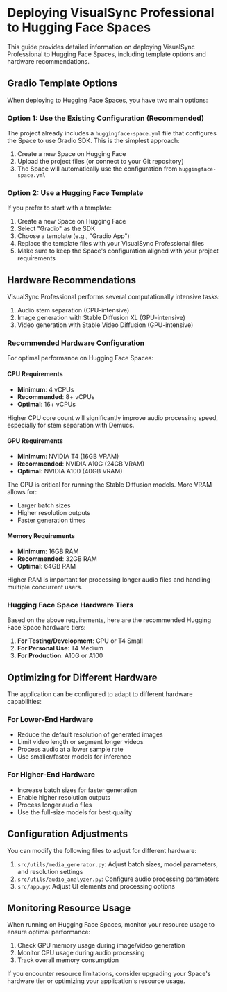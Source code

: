 # Deploying VisualSync Professional to Hugging Face Spaces

This guide provides detailed information on deploying VisualSync Professional to Hugging Face Spaces, including template options and hardware recommendations.

## Gradio Template Options

When deploying to Hugging Face Spaces, you have two main options:

### Option 1: Use the Existing Configuration (Recommended)

The project already includes a `huggingface-space.yml` file that configures the Space to use Gradio SDK. This is the simplest approach:

1. Create a new Space on Hugging Face
2. Upload the project files (or connect to your Git repository)
3. The Space will automatically use the configuration from `huggingface-space.yml`

### Option 2: Use a Hugging Face Template

If you prefer to start with a template:

1. Create a new Space on Hugging Face
2. Select "Gradio" as the SDK
3. Choose a template (e.g., "Gradio App")
4. Replace the template files with your VisualSync Professional files
5. Make sure to keep the Space's configuration aligned with your project requirements

## Hardware Recommendations

VisualSync Professional performs several computationally intensive tasks:

1. Audio stem separation (CPU-intensive)
2. Image generation with Stable Diffusion XL (GPU-intensive)
3. Video generation with Stable Video Diffusion (GPU-intensive)

### Recommended Hardware Configuration

For optimal performance on Hugging Face Spaces:

#### CPU Requirements
- **Minimum**: 4 vCPUs
- **Recommended**: 8+ vCPUs
- **Optimal**: 16+ vCPUs

Higher CPU core count will significantly improve audio processing speed, especially for stem separation with Demucs.

#### GPU Requirements
- **Minimum**: NVIDIA T4 (16GB VRAM)
- **Recommended**: NVIDIA A10G (24GB VRAM)
- **Optimal**: NVIDIA A100 (40GB VRAM)

The GPU is critical for running the Stable Diffusion models. More VRAM allows for:
- Larger batch sizes
- Higher resolution outputs
- Faster generation times

#### Memory Requirements
- **Minimum**: 16GB RAM
- **Recommended**: 32GB RAM
- **Optimal**: 64GB RAM

Higher RAM is important for processing longer audio files and handling multiple concurrent users.

### Hugging Face Space Hardware Tiers

Based on the above requirements, here are the recommended Hugging Face Space hardware tiers:

1. **For Testing/Development**: CPU or T4 Small
2. **For Personal Use**: T4 Medium
3. **For Production**: A10G or A100

## Optimizing for Different Hardware

The application can be configured to adapt to different hardware capabilities:

### For Lower-End Hardware
- Reduce the default resolution of generated images
- Limit video length or segment longer videos
- Process audio at a lower sample rate
- Use smaller/faster models for inference

### For Higher-End Hardware
- Increase batch sizes for faster generation
- Enable higher resolution outputs
- Process longer audio files
- Use the full-size models for best quality

## Configuration Adjustments

You can modify the following files to adjust for different hardware:

1. `src/utils/media_generator.py`: Adjust batch sizes, model parameters, and resolution settings
2. `src/utils/audio_analyzer.py`: Configure audio processing parameters
3. `src/app.py`: Adjust UI elements and processing options

## Monitoring Resource Usage

When running on Hugging Face Spaces, monitor your resource usage to ensure optimal performance:

1. Check GPU memory usage during image/video generation
2. Monitor CPU usage during audio processing
3. Track overall memory consumption

If you encounter resource limitations, consider upgrading your Space's hardware tier or optimizing your application's resource usage.

